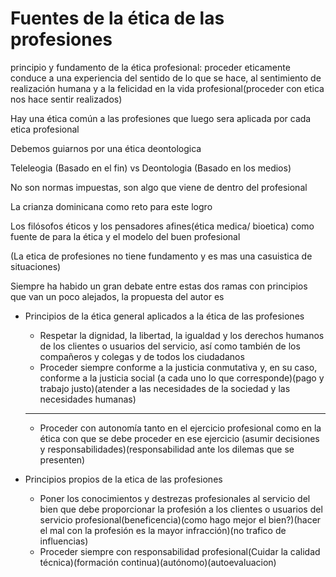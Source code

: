 # Fuentes de la ética de las profesiones

principio y fundamento de la ética profesional: proceder eticamente conduce a una experiencia del sentido de lo que se hace, al sentimiento de realización humana y a la felicidad en la vida profesional(proceder con etica nos hace sentir realizados)

Hay una ética común a las profesiones que luego sera aplicada por cada etica profesional

Debemos guiarnos por una ética deontologica

Teleleogia (Basado en el fin) vs Deontologia (Basado en los medios)

No son normas impuestas, son algo que viene de dentro del profesional

La crianza dominicana como reto para este logro

Los filósofos éticos y los pensadores afines(ética medica/ bioetica) como fuente de para la ética y el modelo del buen profesional

(La etica de profesiones no tiene fundamento y es mas una casuistica de situaciones)

Siempre ha habido un gran debate entre estas dos ramas con principios que van un poco alejados, la propuesta del autor es

+ Principios de la ética general aplicados a la ética de las profesiones
  + Respetar la dignidad, la libertad, la igualdad y los derechos humanos de los clientes o usuarios del servicio, así como también de los compañeros y colegas y de todos los ciudadanos
  + Proceder siempre conforme a la justicia conmutativa y, en su caso, conforme a la justicia social (a cada uno lo que corresponde)(pago y trabajo justo)(atender a las necesidades de la sociedad y las necesidades humanas)
  
  ---
  
  + Proceder con autonomía tanto en el ejercicio profesional como en la ética con que se debe proceder en ese ejercicio (asumir decisiones y responsabilidades)(responsabilidad ante los dilemas que se presenten)
  
+ Principios propios de la etica de las profesiones
  + Poner los conocimientos y destrezas profesionales al servicio del bien que debe proporcionar la profesión a los clientes o usuarios del servicio profesional(beneficencia)(como hago mejor el bien?)(hacer el mal con la profesión es la mayor infracción)(no trafico de influencias)
  + Proceder siempre con responsabilidad profesional(Cuidar la calidad técnica)(formación continua)(autónomo)(autoevaluacion)